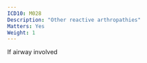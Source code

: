 ```yaml
---
ICD10: M028
Description: "Other reactive arthropathies"
Matters: Yes
Weight: 1
---
```

If airway involved
